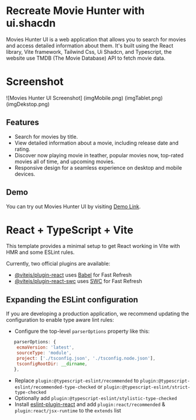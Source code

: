 # Recreate Movie Hunter with ui.shacdn

Movies Hunter UI is a web application that allows you to search for movies and access detailed information about them. It's built using the React library, Vite framework, Tailwind Css, Ui Shadcn, and Typescript, the website use TMDB (The Movie Database) API to fetch movie data.

# Screenshot

![Movies Hunter UI Screenshot]
(imgMobile.png)
(imgTablet.png)
(imgDekstop.png)

## Features

- Search for movies by title.
- View detailed information about a movie, including release date and rating.
- Discover now playing movie in teather, popular movies now, top-rated movies all of time, and upcoming movies.
- Responsive design for a seamless experience on desktop and mobile devices.

## Demo

You can try out Movies Hunter UI by visiting [Demo Link](https://movies-hunter-ui.vercel.app).

# React + TypeScript + Vite

This template provides a minimal setup to get React working in Vite with HMR and some ESLint rules.

Currently, two official plugins are available:

- [@vitejs/plugin-react](https://github.com/vitejs/vite-plugin-react/blob/main/packages/plugin-react/README.md) uses [Babel](https://babeljs.io/) for Fast Refresh
- [@vitejs/plugin-react-swc](https://github.com/vitejs/vite-plugin-react-swc) uses [SWC](https://swc.rs/) for Fast Refresh

## Expanding the ESLint configuration

If you are developing a production application, we recommend updating the configuration to enable type aware lint rules:

- Configure the top-level `parserOptions` property like this:

```js
   parserOptions: {
    ecmaVersion: 'latest',
    sourceType: 'module',
    project: ['./tsconfig.json', './tsconfig.node.json'],
    tsconfigRootDir: __dirname,
   },
```

- Replace `plugin:@typescript-eslint/recommended` to `plugin:@typescript-eslint/recommended-type-checked` or `plugin:@typescript-eslint/strict-type-checked`
- Optionally add `plugin:@typescript-eslint/stylistic-type-checked`
- Install [eslint-plugin-react](https://github.com/jsx-eslint/eslint-plugin-react) and add `plugin:react/recommended` & `plugin:react/jsx-runtime` to the `extends` list
